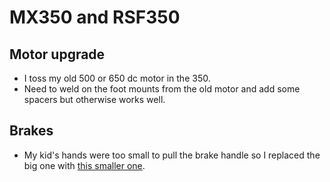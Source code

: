 # MX350 and RSF350

## Motor upgrade

* I toss my old 500 or 650 dc motor in the 350.
* Need to weld on the foot mounts from the old motor and add some spacers but otherwise works well.

## Brakes

* My kid's hands were too small to pull the brake handle so I replaced the big one with [this smaller one](https://www.amazon.com/gp/product/B06XXHL4ZS/ref=ppx_yo_dt_b_search_asin_title?ie=UTF8&psc=1).
